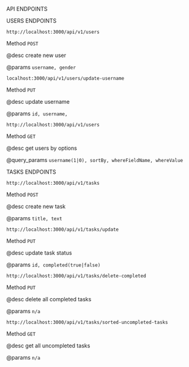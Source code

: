API ENDPOINTS

USERS ENDPOINTS



`http://localhost:3000/api/v1/users`

Method `POST`

@desc create new user

@params `username, gender`



`localhost:3000/api/v1/users/update-username`

Method `PUT`

@desc update username

@params `id, username,`



`http://localhost:3000/api/v1/users`

Method `GET`

@desc get users by options

@query_params `username(1|0), sortBy, whereFieldName, whereValue`



TASKS ENDPOINTS


`http://localhost:3000/api/v1/tasks`

Method `POST`

@desc create new task

@params `title, text`



`http://localhost:3000/api/v1/tasks/update`

Method `PUT`

@desc update task status

@params `id, completed(true|false)`

`http://localhost:3000/api/v1/tasks/delete-completed`



Method `PUT`

@desc delete all completed tasks

@params `n/a`



`http://localhost:3000/api/v1/tasks/sorted-uncompleted-tasks`

Method `GET`

@desc get all uncompleted tasks

@params `n/a`
